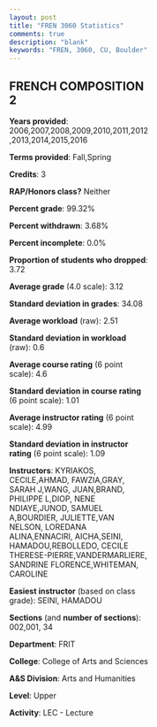 ```yaml
---
layout: post
title: "FREN 3060 Statistics"
comments: true
description: "blank"
keywords: "FREN, 3060, CU, Boulder"
--- 
```

<head>
<script src="https://ajax.googleapis.com/ajax/libs/jquery/2.1.3/jquery.min.js"></script>
<script src="https://dl.dropboxusercontent.com/s/pc42nxpaw1ea4o9/highcharts.js?dl=0"></script>
<!-- <script src="../assets/js/highcharts.js"></script> -->
<style type="text/css">@font-face {
	font-family: "Bebas Neue";
	src: url(https://www.filehosting.org/file/details/544349/BebasNeue%20Regular.otf) format("opentype");
	}
	h1.Bebas { 
		font-family: "Bebas Neue", Verdana, Tahoma;
	}
</style>
</head>
<body>
	<div id="container" style="float: right; width: 45%; height: 88%; margin-left: 2.5%; margin-right: 2.5%;"></div>
	<script language="JavaScript">
		$(document).ready(function() {
		var chart = {type: 'column'};
		var title = {text: 'Grade Distribution'};
		var xAxis = {categories: ['A','B','C','D','F'],crosshair: true};
		var yAxis = {min: 0,title: {text: 'Percentage'}};
		var tooltip = {headerFormat: '<center><b><span style="font-size:20px">{point.key}</span></b></center>',
		               pointFormat: '<td style="padding:0"><b>{point.y:.1f}%</b></td>',
		               footerFormat: '</table>',shared: true,useHTML: true};
		var plotOptions = {column: {pointPadding: 0.0,borderWidth: 0}};  
		var credits = {enabled: false};var series= [{name: 'Percent',data: [37.85,45.83,11.87,2.41,2.04,]}];
		var json = {};
		json.chart = chart;
		json.title = title;
		json.tooltip = tooltip;
		json.xAxis = xAxis;
		json.yAxis = yAxis;  
		json.series = series;
		json.plotOptions = plotOptions;  
		json.credits = credits;
		$('#container').highcharts(json);
	});
	</script>
</body>
			   
## FRENCH COMPOSITION 2

**Years provided**: 2006,2007,2008,2009,2010,2011,2012,2013,2014,2015,2016

**Terms provided**: Fall,Spring

**Credits**: 3

**RAP/Honors class?** Neither

**Percent grade**: 99.32%

**Percent withdrawn**: 3.68%

**Percent incomplete**: 0.0%

**Proportion of students who dropped**: 3.72

**Average grade** (4.0 scale): 3.12

**Standard deviation in grades**: 34.08

**Average workload** (raw): 2.51

**Standard deviation in workload** (raw): 0.6

**Average course rating** (6 point scale): 4.6

**Standard deviation in course rating** (6 point scale): 1.01

**Average instructor rating** (6 point scale): 4.99

**Standard deviation in instructor rating** (6 point scale): 1.09

**Instructors**: KYRIAKOS, CECILE,AHMAD, FAWZIA,GRAY, SARAH J,WANG, JUAN,BRAND, PHILIPPE L,DIOP, NENE NDIAYE,JUNOD, SAMUEL A,BOURDIER, JULIETTE,VAN NELSON, LOREDANA ALINA,ENNACIRI, AICHA,SEINI, HAMADOU,REBOLLEDO, CECILE THERESE-PIERRE,VANDERMARLIERE, SANDRINE FLORENCE,WHITEMAN, CAROLINE

**Easiest instructor** (based on class grade): SEINI, HAMADOU

**Sections** (and **number of sections**): 002,001, 34

**Department**: FRIT

**College**: College of Arts and Sciences

**A&S Division**: Arts and Humanities

**Level**: Upper

**Activity**: LEC - Lecture